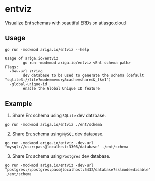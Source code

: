 # entviz
Visualize Ent schemas with beautiful ERDs on atlasgo.cloud

## Usage

```shell
go run -mod=mod ariga.io/entviz --help
```

```shell
Usage of ariga.io/entviz
        go run -mod=mod ariga.io/entviz <Ent schema path>
Flags:
  -dev-url string
        dev database to be used to generate the schema (default "sqlite3://file?mode=memory&cache=shared&_fk=1")
  -global-unique-id
        enable the Global Unique ID feature
```

## Example

1. Share Ent schema using `SQLite` dev database.
```shell
go run -mod=mod ariga.io/entviz ./ent/schema
```

2. Share Ent schema using `MySQL` dev database.
```shell
go run -mod=mod ariga.io/entviz -dev-url "mysql://user:pass@localhost:3306/database" ./ent/schema
```

3. Share Ent schema using `Postgres` dev database.
```shell
go run -mod=mod ariga.io/entviz -dev-url "postgres://postgres:pass@localhost:5432/database?sslmode=disable" ./ent/schema
```